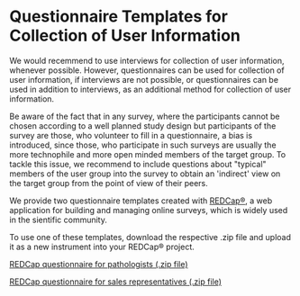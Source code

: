 
# Questionnaire Templates for Collection of User Information

We would recemmend to use interviews for collection of user information, whenever possible. However, questionnaires can be used for collection of user information, if interviews are not possible, or questionnaires can be used in addition to interviews, as an additional method for collection of user information.

Be aware of the fact that in any survey, where the participants cannot be chosen according to a well planned study design but participants of the survey are those, who volunteer to fill in a questionnaire, a bias is introduced, since those, who participate in such surveys are usually the more technophile and more open minded members of the target group. To tackle this issue, we recommend to include questions about "typical" members of the user group into the survey to obtain an 'indirect' view on the target group from the point of view of their peers.

We provide two questionnaire templates created with [REDCap&reg;](https://www.project-redcap.org/), a web application for building and managing online surveys, which is widely used in the sientific community. 

To use one of these templates, download the respective .zip file and upload it as a new instrument into your REDCap&reg;  project.

[REDCap questionnaire for pathologists (.zip file)](https://github.com/human-centered-ai-lab/PERSONAS/blob/main/Resources/Questionaires/REDCap_example-questionnaire_pathologist.zip)

[REDCap questionnaire for sales representatives (.zip file)](https://github.com/human-centered-ai-lab/PERSONAS/blob/main/Resources/Questionaires/REDCap_example-questionnaire_sales-representative.zip)

